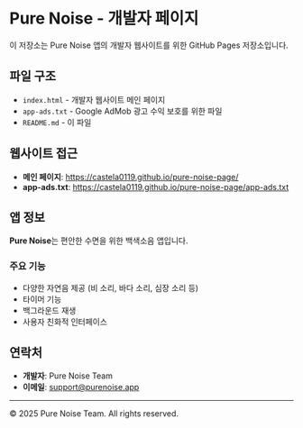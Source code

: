 # Pure Noise - 개발자 페이지

이 저장소는 Pure Noise 앱의 개발자 웹사이트를 위한 GitHub Pages 저장소입니다.

## 파일 구조

- `index.html` - 개발자 웹사이트 메인 페이지
- `app-ads.txt` - Google AdMob 광고 수익 보호를 위한 파일
- `README.md` - 이 파일

## 웹사이트 접근

- **메인 페이지**: https://castela0119.github.io/pure-noise-page/
- **app-ads.txt**: https://castela0119.github.io/pure-noise-page/app-ads.txt

## 앱 정보

**Pure Noise**는 편안한 수면을 위한 백색소음 앱입니다.

### 주요 기능
- 다양한 자연음 제공 (비 소리, 바다 소리, 심장 소리 등)
- 타이머 기능
- 백그라운드 재생
- 사용자 친화적 인터페이스

## 연락처

- **개발자**: Pure Noise Team
- **이메일**: support@purenoise.app

---

© 2025 Pure Noise Team. All rights reserved. 